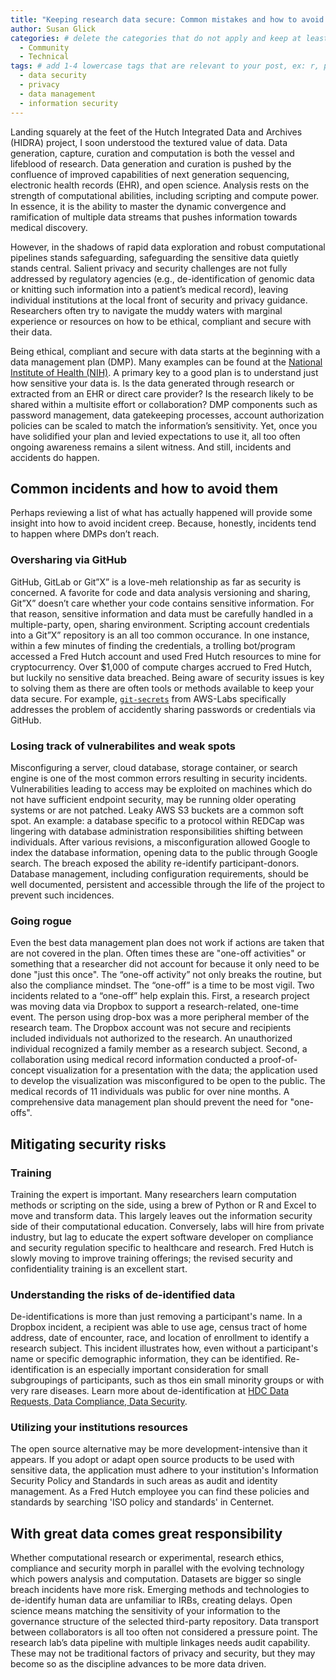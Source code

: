 ```yaml
---
title: "Keeping research data secure: Common mistakes and how to avoid them" # replace with the title of your post, a short catchy description to entice readers
author: Susan Glick
categories: # delete the categories that do not apply and keep at least one
  - Community
  - Technical
tags: # add 1-4 lowercase tags that are relevant to your post, ex: r, python, genomics, workflows
  - data security
  - privacy
  - data management
  - information security
---
```

Landing squarely at the feet of the Hutch Integrated Data and Archives (HIDRA) project, I soon understood the textured value of data.  Data generation, capture, curation and computation is both the vessel and lifeblood of research.  Data generation and curation is pushed by the confluence of improved capabilities of next generation sequencing, electronic health records (EHR), and open science.  Analysis rests on the strength of computational abilities, including scripting and compute power.  In essence, it is the ability to master the dynamic convergence and ramification of multiple data streams that pushes information towards medical discovery.

However, in the shadows of rapid data exploration and robust computational pipelines stands safeguarding, safeguarding the sensitive data quietly stands central.  Salient privacy and security challenges are not fully addressed by regulatory agencies (e.g., de-identification of genomic data or knitting such information into a patient’s medical record), leaving individual institutions at the local front of security and privacy guidance.  Researchers often try to navigate the muddy waters with marginal experience or resources on how to be ethical, compliant and secure with their data.

Being ethical, compliant and secure with data starts at the beginning with a data management plan (DMP). Many examples can be found at the [National Institute of Health (NIH)](https://osp.od.nih.gov/scientific-sharing/nih-data-management-and-sharing-activities-related-to-public-access-and-open-science/).  A primary key to a good plan is to understand just how sensitive your data is.  Is the data generated through research or extracted from an EHR or direct care provider? Is the research likely to be shared within a multisite effort or collaboration?  DMP components such as password management, data gatekeeping processes, account authorization policies can be scaled to match the information’s sensitivity.  Yet, once you have solidified your plan and levied expectations to use it, all too often ongoing awareness remains a silent witness. And still, incidents and accidents do happen.

## Common incidents and how to avoid them
Perhaps reviewing a list of what has actually happened will provide some insight into how to avoid incident creep.  Because, honestly, incidents tend to happen where DMPs don’t reach.

### Oversharing via GitHub
GitHub, GitLab or Git”X” is a love-meh relationship as far as security is concerned.  A favorite for code and data analysis versioning and sharing, Git”X” doesn’t care whether your code contains sensitive information.  For that reason, sensitive information and data must be carefully handled in a multiple-party, open, sharing environment. Scripting account credentials into a Git”X” repository is an all too common occurance.  In one instance, within a few minutes of finding the credentials, a trolling bot/program accessed a Fred Hutch account and used Fred Hutch resources to mine for cryptocurrency.  Over $1,000 of compute charges accrued to Fred Hutch, but luckily no sensitive data breached. Being aware of security issues is key to solving them as there are often tools or methods available to keep your data secure. For example, [`git-secrets`](https://github.com/awslabs/git-secrets) from AWS-Labs specifically addresses the problem of accidently sharing passwords or credentials via GitHub.

### Losing track of vulnerabilites and weak spots
Misconfiguring a server, cloud database, storage container, or search engine is one of the most common errors resulting in security incidents.  Vulnerabilities leading to access may be exploited on machines which do not have sufficient endpoint security, may be running older operating systems or are not patched.  Leaky AWS S3 buckets are a common soft spot.  An example: a database specific to a protocol within REDCap was lingering with database administration responsibilities shifting between individuals.  After various revisions, a misconfiguration allowed Google to index the database information, opening data to the public through Google search. The breach exposed the ability re-identify participant-donors. Database management, including configuration requirements, should be well documented, persistent and accessible through the life of the project to prevent such incidences.

### Going rogue
Even the best data management plan does not work if actions are taken that are not covered in the plan. Often times these are "one-off activities" or something that a researcher did not account for because it only need to be done "just this once". The “one-off activity” not only breaks the routine, but also the compliance mindset.  The “one-off” is a time to be most vigil.  Two incidents related to a “one-off” help explain this.  First, a research project was moving data via Dropbox to support a research-related, one-time event. The person using drop-box was a more peripheral member of the research team. The Dropbox account was not secure and recipients included individuals not authorized to the research.  An unauthorized individual recognized a family member as a research subject.  Second, a collaboration using medical record information conducted a proof-of-concept visualization for a presentation with the data; the application used to develop the visualization was misconfigured to be open to the public.  The medical records of 11 individuals was public for over nine months. A comprehensive data management plan should prevent the need for "one-offs".

## Mitigating security risks
### Training
Training the expert is important.  Many researchers learn computation methods or scripting on the side, using a brew of Python or R and Excel to move and transform data. This largely leaves out the information security side of their computational education. Conversely, labs will hire from private industry, but lag to educate the expert software developer on compliance and security regulation specific to healthcare and research.  Fred Hutch is slowly moving to improve training offerings; the revised security and confidentiality training is an excellent start. 

### Understanding the risks of de-identified data
De-identifications is more than just removing a participant's name.  In a Dropbox incident, a recipient was able to use age, census tract of home address, date of encounter, race, and location of enrollment to identify a research subject. This incident illustrates how, even without a participant's name or specific demographic information, they can be identified. Re-identification is an especially important consideration for small subgroupings of participants, such as thos ein small minority groups or with very rare diseases. Learn more about de-identification at [HDC Data Requests, Data Compliance, Data Security](https://extranet.fredhutch.org/en/u/hdc.html).

### Utilizing your institutions resources
The open source alternative may be more development-intensive than it appears.  If you adopt or adapt open source products to be used with sensitive data, the application must adhere to your institution's Information Security Policy and Standards in such areas as audit and identity management.  As a Fred Hutch employee you can find these policies and standards by searching 'ISO policy and standards' in Centernet.

## With great data comes great responsibility
Whether computational research or experimental, research ethics, compliance and security morph in parallel with the evolving technology which powers analysis and computation.  Datasets are bigger so single breach incidents have more risk. Emerging methods and technologies to de-identify human data are unfamiliar to IRBs, creating delays.  Open science means matching the sensitivity of your information to the governance structure of the selected third-party repository.  Data transport between collaborators is all too often not considered a pressure point.  The research lab’s data pipeline with multiple linkages needs audit capability.  These may not be traditional factors of privacy and security, but they may become so as the discipline advances to be more data driven.
